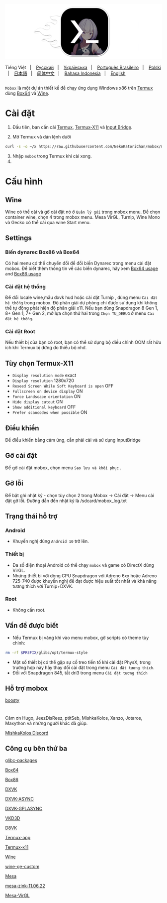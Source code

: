 ![logo](docs/img/logo.png "logo")

Tiếng Việt
&nbsp;&nbsp;| &nbsp;&nbsp;
<a href="https://github.com/olegos2/mobox/blob/main/README-ru.md">Русский</a>
&nbsp;&nbsp;| &nbsp;&nbsp;
<a href="https://github.com/olegos2/mobox/blob/main/README-ua.md">Українська</a>
&nbsp;&nbsp;| &nbsp;&nbsp;
<a href="https://github.com/olegos2/mobox/blob/main/README-pt_BR.md">Português Brasileiro</a>
&nbsp;&nbsp;| &nbsp;&nbsp;
<a href="https://github.com/olegos2/mobox/blob/main/README-pl.md">Polski</a>
&nbsp;&nbsp;| &nbsp;&nbsp;
<a href="https://github.com/olegos2/mobox/blob/main/README-ja.md">日本語</a>
&nbsp;&nbsp;| &nbsp;&nbsp;
<a href="https://github.com/olegos2/mobox/blob/main/README-zh_CN.md">简体中文</a>
&nbsp;&nbsp;| &nbsp;&nbsp;
<a href="https://github.com/olegos2/mobox/blob/main/README-id.md">Bahasa Indonesia</a>
&nbsp;&nbsp;| &nbsp;&nbsp;
<a href="https://github.com/NekoKatoriChan/mobox/blob/main/README.md">English</a>

##

`Mobox` là một dự án thiết kế để chạy ứng dụng Windows x86 trên [Termux](https://github.com/termux/termux-app) dùng [Box64](https://github.com/ptitSeb/box64) và [Wine](https://www.winehq.org/).

# Cài đặt
1. Đầu tiên, bạn cần cài
[Termux](https://f-droid.org/repo/com.termux_118.apk),
[Termux-X11](https://raw.githubusercontent.com/olegos2/mobox/main/components/termux-x11.apk) và
[Input Bridge](https://raw.githubusercontent.com/olegos2/mobox/main/components/inputbridge.apk).

2. Mở Termux và dán lệnh dưới

```bash
curl -s -o ~/x https://raw.githubusercontent.com/NekoKatoriChan/mobox/main/install && . ~/x
```

3. Nhập `mobox` trong Termux khi cài xong.
4. 
# Cấu hình
## Wine
Wine có thể cài và gỡ cài đặt nó ở `Quản lý gói` trong mobox menu.
Để chọn container wine, chọn 4 trong mobox menu.
Mesa VirGL, Turnip, Wine Mono và Gecko có thể cài qua wine Start menu.
## Settings
### Biến dynarec Box86 và Box64
Có hai menu có thể chuyển đổi để đổi biến Dynarec trong menu cài đặt mobox.
Để biết thêm thông tin về các biến dynarec, hãy xem [Box64 usage](https://github.com/ptitSeb/box64/blob/main/docs/USAGE.md) and [Box86 usage](https://github.com/ptitSeb/box86/blob/master/docs/USAGE.md)
### Cài đặt hệ thống
Để đổi locale wine,mẫu dxvk hud hoặc cài đặt Turnip , dùng menu `Cài đặt hệ thống` trong mobox.
Độ phân giải dự phòng chỉ được sử dụng khi không thể tự động phát hiện độ phân giải x11.
Nếu bạn dùng Snapdragon 8 Gen 1, 8+ Gen 1, 7+ Gen 2, mở lựa chọn thứ hai trong `Chọn TU_DEBUG` ở menu `Cài đặt hệ thống`.
### Cài đặt Root
Nếu thiết bị của bạn có root, bạn có thể sử dụng bộ điều chỉnh OOM rất hữu ích khi Termux bị dừng do thiếu bộ nhớ.
## Tùy chọn Termux-X11
* `Display resolution mode` exact
* `Display resolution` 1280x720
* `Reseed Screen While Soft Keyboard is open` OFF
* `Fullscreen on device display` ON
* `Force Landscape orientation` ON
* `Hide display cutout` ON
* `Show additional keyboard` OFF
* `Prefer scancodes when possible` ON
## Điều khiển
Để điều khiển bằng cảm ứng, cần phải cài và sử dụng InputBridge
## Gỡ cài đặt
Để gỡ cài đặt mobox, chọn menu `Sao lưu và khôi phục` .
## Gỡ lỗi
Để bật ghi nhật ký - chọn tùy chọn 2 trong Mobox -> Cài đặt -> Menu cài đặt gỡ lỗi. Đường dẫn đến nhật ký là /sdcard/mobox_log.txt

## Trạng thái hỗ trợ
### Android
* Khuyến nghị dùng `Android 10` trở lên.
### Thiết bị
* Đa số điện thoại Android có thể chạy `mobox` và game có DirectX dùng VirGL.
* Nhưng thiết bị với dòng CPU Snapdragon với Adreno 6xx hoặc Adreno 725-740 được khuyến nghị để đạt được hiệu suất tốt nhất và khả năng tương thích với Turnip+DXVK.
### Root
* Không cần root.

## Vấn đề được biết
* Nếu Termux bị văng khi vào menu mobox, gỡ scripts có theme tùy chỉnh:
```bash
rm -rf $PREFIX/glibc/opt/termux-style
```
* Một số thiết bị có thể gặp sự cố treo tiền tố khi cài đặt PhysX, trong trường hợp này hãy thay đổi cài đặt trong menu `Cài đặt tương thích`.
* Đối với Snapdragon 845, tắt dri3 trong menu `Cài đặt tương thích`

## Hỗ trợ mobox
[boosty](https://boosty.to/olegos/donate)

#
Cảm ơn Hugo, JeezDisReez, ptitSeb, MishkaKolos, Xanzo, Jotaros, Maxython và những người khác đã giúp.

[MishkaKolos Discord](https://discord.gg/ZAQnZzbCXq)


## Công cụ bên thứ ba

[glibc-packages](https://github.com/termux-pacman/glibc-packages)

[Box64](https://github.com/ptitSeb/box64)

[Box86](https://github.com/ptitSeb/box86)

[DXVK](https://github.com/doitsujin/dxvk)

[DXVK-ASYNC](https://github.com/Sporif/dxvk-async)

[DXVK-GPLASYNC](https://gitlab.com/Ph42oN/dxvk-gplasync)

[VKD3D](https://github.com/lutris/vkd3d)

[D8VK](https://github.com/AlpyneDreams/d8vk)

[Termux-app](https://github.com/termux/termux-app)

[Termux-x11](https://github.com/termux/termux-x11)

[Wine](https://wiki.winehq.org/Licensing)

[wine-ge-custom](https://github.com/GloriousEggroll/wine-ge-custom)

[Mesa](https://docs.mesa3d.org/license.html)

[mesa-zink-11.06.22](https://github.com/alexvorxx/mesa-zink-11.06.22)

[Mesa-VirGL](https://github.com/alexvorxx/Mesa-VirGL)


